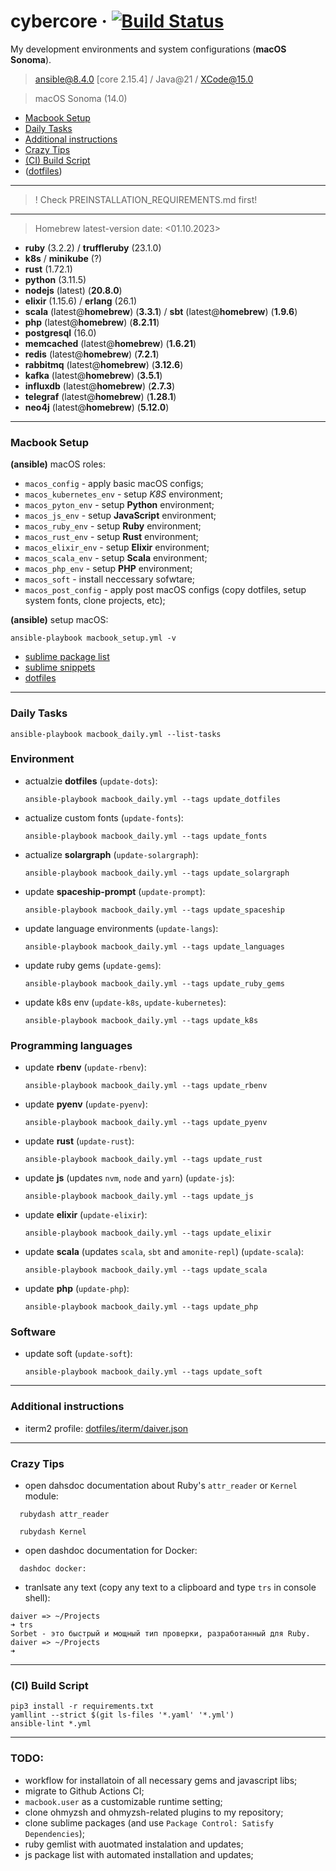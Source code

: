 # cybercore &middot; [![Build Status](https://travis-ci.org/0exp/cybercore.svg?branch=master)](https://travis-ci.org/0exp/cybercore)

My development environments and system configurations (**macOS Sonoma**).

> ansible@8.4.0 [core 2.15.4] / Java@21 / XCode@15.0

> macOS Sonoma (14.0)

- [Macbook Setup](#macbook-setup)
- [Daily Tasks](#daily-tasks)
- [Additional instructions](#additional-instructions)
- [Crazy Tips](#crazy-tips)
- [(CI) Build Script](#ci-build-script)
- ([dotfiles](dotfiles))

---

> ! Check PREINSTALLATION_REQUIREMENTS.md first!

---

> Homebrew latest-version date: <01.10.2023>

- **ruby** (3.2.2) / **truffleruby** (23.1.0)
- **k8s** / **minikube** (?)
- **rust** (1.72.1)
- **python** (3.11.5)
- **nodejs** (latest) (**20.8.0**)
- **elixir** (1.15.6) / **erlang** (26.1)
- **scala** (latest@**homebrew**) (**3.3.1**) / **sbt** (latest@**homebrew**) (**1.9.6**)
- **php** (latest@**homebrew**) (**8.2.11**)
- **postgresql** (16.0)
- **memcached** (latest@**homebrew**) (**1.6.21**)
- **redis** (latest@**homebrew**) (**7.2.1**)
- **rabbitmq** (latest@**homebrew**) (**3.12.6**)
- **kafka** (latest@**homebrew**) (**3.5.1**)
- **influxdb** (latest@**homebrew**) (**2.7.3**)
- **telegraf** (latest@**homebrew**) (**1.28.1**)
- **neo4j** (latest@**homebrew**) (**5.12.0**)

---

### Macbook Setup

**(ansible)** macOS roles:
  - `macos_config` - apply basic macOS configs;
  - `macos_kubernetes_env` - setup *K8S* environment;
  - `macos_pyton_env` - setup **Python** environment;
  - `macos_js_env` - setup **JavaScript** environment;
  - `macos_ruby_env` - setup **Ruby** environment;
  - `macos_rust_env` - setup **Rust** environment;
  - `macos_elixir_env` - setup **Elixir** environment;
  - `macos_scala_env` - setup **Scala** environment;
  - `macos_php_env` - setup **PHP** environment;
  - `macos_soft` - install neccessary sofwtare;
  - `macos_post_config` - apply post macOS configs (copy dotfiles, setup system fonts, clone projects, etc);

**(ansible)** setup macOS:
```shell
ansible-playbook macbook_setup.yml -v
```

- [sublime package list](dotfiles/sublime/packages.md)
- [sublime snippets](dotfiles/sublime/snippets.md)
- [dotfiles](dotfiles)

---

### Daily Tasks

```shell
ansible-playbook macbook_daily.yml --list-tasks
```

### Environment

- actualzie **dotfiles** (`update-dots`):
  ```shell
  ansible-playbook macbook_daily.yml --tags update_dotfiles
  ````
- actualize custom fonts (`update-fonts`):
  ```shell
  ansible-playbook macbook_daily.yml --tags update_fonts
  ```
- actualize **solargraph** (`update-solargraph`):
  ```shell
  ansible-playbook macbook_daily.yml --tags update_solargraph
  ```
- update **spaceship-prompt** (`update-prompt`):
  ```shell
  ansible-playbook macbook_daily.yml --tags update_spaceship
  ```
- update language environments (`update-langs`):
  ```shell
  ansible-playbook macbook_daily.yml --tags update_languages
  ```
- update ruby gems (`update-gems`):
  ```shell
  ansible-playbook macbook_daily.yml --tags update_ruby_gems
  ```
- update k8s env (`update-k8s`, `update-kubernetes`):
  ```shell
  ansible-playbook macbook_daily.yml --tags update_k8s
  ```

### Programming languages

- update **rbenv** (`update-rbenv`):
  ```shell
  ansible-playbook macbook_daily.yml --tags update_rbenv
  ```
- update **pyenv** (`update-pyenv`):
  ```shell
  ansible-playbook macbook_daily.yml --tags update_pyenv
  ```
- update **rust** (`update-rust`):
  ```shell
  ansible-playbook macbook_daily.yml --tags update_rust
  ```
- update **js** (updates `nvm`, `node` and `yarn`) (`update-js`):
  ```shell
  ansible-playbook macbook_daily.yml --tags update_js
  ```
- update **elixir** (`update-elixir`):
  ```shell
  ansible-playbook macbook_daily.yml --tags update_elixir
  ```
- update **scala** (updates `scala`, `sbt` and `amonite-repl`) (`update-scala`):
  ```shell
  ansible-playbook macbook_daily.yml --tags update_scala
  ```
- update **php** (`update-php`):
  ```shell
  ansible-playbook macbook_daily.yml --tags update_php
  ```

### Software

- update soft (`update-soft`):
  ```shell
  ansible-playbook macbook_daily.yml --tags update_soft
  ```

---

### Additional instructions

- iterm2 profile: [dotfiles/iterm/daiver.json](dotfiles/iterm/daiver.json)

---

### Crazy Tips

- open dahsdoc documentation about Ruby's `attr_reader` or `Kernel` module:
```shell
  rubydash attr_reader
```
```shell
  rubydash Kernel
```

- open dashdoc documentation for Docker:
```shell
  dashdoc docker:
```

- tranlsate any text (copy any text to a clipboard and type `trs` in console shell):
```shell
daiver => ~/Projects
➜ trs
Sorbet - это быстрый и мощный тип проверки, разработанный для Ruby.
daiver => ~/Projects
➜
 ```

---

### (CI) Build Script

```shell
pip3 install -r requirements.txt
yamllint --strict $(git ls-files '*.yaml' '*.yml')
ansible-lint *.yml
```

---

### TODO:

- workflow for installatoin of all necessary gems and javascript libs;
- migrate to Github Actions CI;
- `macbook.user` as a customizable runtime setting;
- clone ohmyzsh and ohmyzsh-related plugins to my repository;
- clone sublime packages (and use `Package Control: Satisfy Dependencies`);
- ruby gemlist with auotmated instalation and updates;
- js package list with automated installation and updates;
